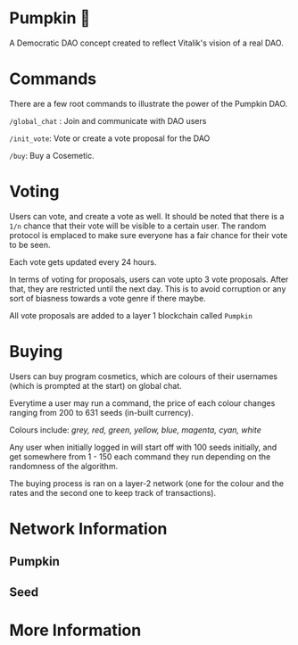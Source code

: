 # Pumpkin 🎃

A Democratic DAO concept created to reflect Vitalik's vision of a real DAO.

# Commands
There are a few root commands to illustrate the power of the Pumpkin DAO.

`/global_chat` : Join and communicate with DAO users

`/init_vote`: Vote or create a vote proposal for the DAO

`/buy`: Buy a Cosemetic. 

# Voting

Users can vote, and create a vote as well. It should be noted that there is a `1/n` chance that their vote will be visible to a certain user. The random protocol is emplaced to make sure everyone has a fair chance for their vote to be seen. 

Each vote gets updated every 24 hours.

In terms of voting for proposals, users can vote upto 3 vote proposals. After that, they are restricted until the next day. This is to avoid corruption or any sort of biasness towards a vote genre if there maybe.

All vote proposals are added to a layer 1 blockchain called `Pumpkin`

# Buying

Users can buy program cosmetics, which are colours of their usernames (which is prompted at the start) on global chat. 

Everytime a user may run a command, the price of each colour changes ranging from 200 to 631 seeds (in-built currency). 

Colours include: *grey, red, green, yellow, blue, magenta, cyan, white*

Any user when initially logged in will start off with 100 seeds initially, and get somewhere from 1 - 150 each command they run depending on the randomness of the algorithm.

The buying process is ran on a layer-2 network (one for the colour and the rates and the second one to keep track of transactions). 

# Network Information

## Pumpkin 

## Seed

# More Information
